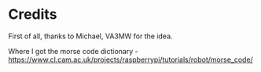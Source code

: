 # Credits

First of all, thanks to Michael, VA3MW for the idea.

Where I got the morse code dictionary - https://www.cl.cam.ac.uk/projects/raspberrypi/tutorials/robot/morse_code/


